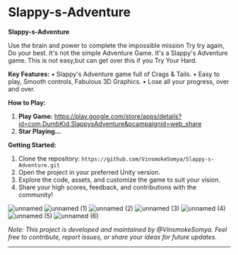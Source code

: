 # Slappy-s-Adventure

**Slappy-s-Adventure**

Use the brain and power to complete the impossible mission
Try try again, Do your best.
It's not the simple Adventure Game. It's a Slappy's Adventure game. This is not easy,but can get over this if you Try Your Hard.

**Key Features:**
• Slappy's Adventure game full of Crags & Tails.
• Easy to play, Smooth controls, Fabulous 3D Graphics.
• Lose all your progress, over and over.

**How to Play:**
1. **Play Game:** https://play.google.com/store/apps/details?id=com.DumbKid.SlappysAdventure&pcampaignid=web_share
2. **Star Playing...**

**Getting Started:**
1. Clone the repository: `https://github.com/VinsmokeSomya/Slappy-s-Adventure.git`
2. Open the project in your preferred Unity version.
3. Explore the code, assets, and customize the game to suit your vision.
4. Share your high scores, feedback, and contributions with the community!


![unnamed](https://github.com/VinsmokeSomya/Slappy-s-Adventure/assets/117063787/19d60c10-d552-412c-8ddc-b07e189567fb)
![unnamed (1)](https://github.com/VinsmokeSomya/Slappy-s-Adventure/assets/117063787/68b4821c-46b8-49db-968e-d081652054db)
![unnamed (2)](https://github.com/VinsmokeSomya/Slappy-s-Adventure/assets/117063787/623f866b-e069-4f57-b4d1-8db279831161)
![unnamed (3)](https://github.com/VinsmokeSomya/Slappy-s-Adventure/assets/117063787/d7445959-ccb6-4110-82cb-a1d5abe171e0)
![unnamed (4)](https://github.com/VinsmokeSomya/Slappy-s-Adventure/assets/117063787/424af3f5-9beb-43e1-a9f8-07aaf5d829ce)
![unnamed (5)](https://github.com/VinsmokeSomya/Slappy-s-Adventure/assets/117063787/0d68e37e-f998-4767-9093-c7c1b81185a1)
![unnamed (6)](https://github.com/VinsmokeSomya/Slappy-s-Adventure/assets/117063787/2d607d8c-ea99-4ee4-879e-1da940119bc5)


*Note: This project is developed and maintained by @VinsmokeSomya. Feel free to contribute, report issues, or share your ideas for future updates.*

---

